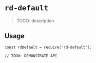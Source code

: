 # `rd-default`

> TODO: description

## Usage

```
const rdDefault = require('rd-default');

// TODO: DEMONSTRATE API
```
